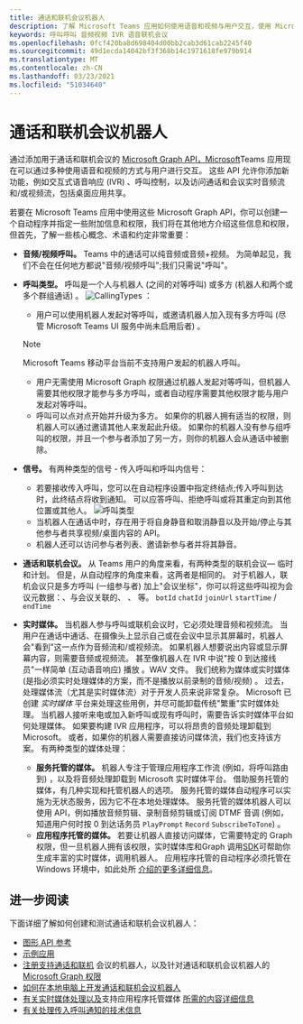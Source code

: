 ```yaml
---
title: 通话和联机会议机器人
description: 了解 Microsoft Teams 应用如何使用语音和视频与用户交互，使用 Microsoft Graph API 进行通话和联机会议。
keywords: 呼叫呼叫 音频视频 IVR 语音联机会议
ms.openlocfilehash: 0fcf420ba8d698404d00bb2cab3d61cab2245f40
ms.sourcegitcommit: 49d1ecda14042bf3f368b14c1971618fe979b914
ms.translationtype: MT
ms.contentlocale: zh-CN
ms.lasthandoff: 03/23/2021
ms.locfileid: "51034640"
---
```

# <a name="calls-and-online-meetings-bots"></a>通话和联机会议机器人

通过添加用于通话和联机会议的 [Microsoft Graph API，Microsoft](/graph/api/resources/communications-api-overview?view=graph-rest-beta&preserve-view=true)Teams 应用现在可以通过多种使用语音和视频的方式与用户进行交互。 这些 API 允许你添加新功能，例如交互式语音响应 (IVR) 、呼叫控制，以及访问通话和会议实时音频流和/或视频流，包括桌面应用共享。

若要在 Microsoft Teams 应用中使用这些 Microsoft Graph API，你可以创建一个自动程序并指定一些附加信息和权限，我们将在其他地方介绍这些信息和权限，但首先，了解一些核心概念、术语和约定非常重要：

* **音频/视频呼叫。** Teams 中的通话可以纯音频或音频+视频。 为简单起见，我们不会在任何地方都说"音频/视频呼叫";我们只需说"呼叫"。
* **呼叫类型。** 呼叫是一个人与机器人 (之间的对等呼叫) 或多方 (机器人和两个或多个群组通话) 。
  ![CallingTypes ](~/assets/images/calls-and-meetings/call-types.png) ：
  * 用户可以使用机器人发起对等呼叫，或邀请机器人加入现有多方呼叫 (尽管 Microsoft Teams UI 服务中尚未启用后者) 。
  
  > [!NOTE]
  > Microsoft Teams 移动平台当前不支持用户发起的机器人呼叫。 
  
  * 用户无需使用 Microsoft Graph 权限通过机器人发起对等呼叫，但机器人需要其他权限才能参与多方呼叫，或者自动程序需要其他权限才能与用户发起对等呼叫。
  * 呼叫可以点对点开始并升级为多方。 如果你的机器人拥有适当的权限，则机器人可以通过邀请其他人来发起此升级。 如果你的机器人没有参与组呼叫的权限，并且一个参与者添加了另一方，则你的机器人会从通话中被删除。
* **信号。** 有两种类型的信号 - 传入呼叫和呼叫内信号：
  * 若要接收传入呼叫，您可以在自动程序设置中指定终结点;传入呼叫到达时，此终结点将收到通知。 可以应答呼叫、拒绝呼叫或将其重定向到其他位置或其他人。
  ![呼叫类型](~/assets/images/calls-and-meetings/call-handling.png)
  * 当机器人在通话中时，存在用于将自身静音和取消静音以及开始/停止与其他参与者共享视频/桌面内容的 API。
  * 机器人还可以访问参与者列表、邀请新参与者并将其静音。
* **通话和联机会议。** 从 Teams 用户的角度来看，有两种类型的联机会议— 临时和计划。 但是，从自动程序的角度来看，这两者是相同的。 对于机器人，联机会议只是多方呼叫 (一组参与者) 加上"会议坐标"，你可以将这些呼叫视为会议元数据：、与会议关联的、 、 等。 `botId` `chatId` `joinUrl` `startTime` / `endTime`
* **实时媒体。** 当机器人参与呼叫或联机会议时，它必须处理音频和视频流。 当用户在通话中通话、在摄像头上显示自己或在会议中显示其屏幕时，机器人会"看到"这一点作为音频流和/或视频流。 如果机器人想要说出内容或显示屏幕内容，则需要音频或视频流。 甚至像机器人在 IVR 中说"按 0 到达接线员"一样简单 (互动语音响应) 播放 。WAV 文件。 我们统称为媒体或实时媒体 (是指必须实时处理媒体的方案，而不是播放以前录制的音频/视频) 。 过去，处理媒体流（尤其是实时媒体流）对于开发人员来说非常复杂。 Microsoft 已创建 _实时媒体_ 平台来处理这些用例，并尽可能卸载传统"繁重"实时媒体处理。  当机器人接听来电或加入新呼叫或现有呼叫时，需要告诉实时媒体平台如何处理媒体。 如果要构建 IVR 应用程序，可以将昂贵的音频处理卸载到 Microsoft。 或者，如果你的机器人需要直接访问媒体流，我们也支持该方案。 有两种类型的媒体处理：
  * **服务托管的媒体。** 机器人专注于管理应用程序工作流 (例如，将呼叫路由到) ，以及将音频处理卸载到 Microsoft 实时媒体平台。 借助服务托管的媒体，有几种实现和托管机器人的选项。 服务托管的媒体自动程序可以实施为无状态服务，因为它不在本地处理媒体。 服务托管的媒体机器人可以使用 API，例如播放音频剪辑、录制音频剪辑或订阅 DTMF 音调 (例如，知道用户何时按 0 到达话务员 `PlayPrompt` `Record` `SubscribeToTone`) 。
  * **应用程序托管的媒体。** 若要让机器人直接访问媒体，它需要特定的 Graph 权限，但一旦机器人拥有该权限，实时媒体库和[](https://www.nuget.org/packages/Microsoft.Graph.Communications.Calls.Media/)Graph 调用[SDK](https://microsoftgraph.github.io/microsoft-graph-comms-samples/docs/articles/index.html#graph-calling-sdk-and-stateful-client-builder)可帮助你生成丰富的实时媒体，调用机器人。 应用程序托管的自动程序必须托管在 Windows 环境中，如此处所 [介绍的更多详细信息](./requirements-considerations-application-hosted-media-bots.md)。

## <a name="further-reading"></a>进一步阅读

下面详细了解如何创建和测试通话和联机会议机器人：

* [图形 API 参考](/graph/api/resources/communications-api-overview?view=graph-rest-beta&preserve-view=true)
* [示例应用](https://github.com/microsoftgraph/microsoft-graph-comms-samples)
* [注册支持通话和联机](./registering-calling-bot.md) 会议的机器人，以及针对通话和联机会议机器人的 [Microsoft Graph 权限](./registering-calling-bot.md#add-microsoft-graph-permissions)
* [如何在本地电脑上开发通话和联机会议机器人](./debugging-local-testing-calling-meeting-bots.md)
* [有关实时媒体处理以及](./real-time-media-concepts.md)支持应用程序托管媒体 [所需的内容详细信息](./requirements-considerations-application-hosted-media-bots.md)
* [有关处理传入呼叫通知的技术信息](./call-notifications.md)
